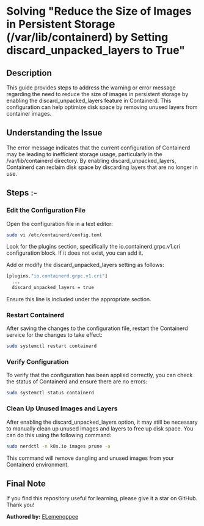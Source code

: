 # Solving "Reduce the Size of Images in Persistent Storage (/var/lib/containerd) by Setting discard_unpacked_layers to True"

## Description

This guide provides steps to address the warning or error message regarding the need to reduce the size of images in persistent storage by enabling the discard_unpacked_layers feature in Containerd. This configuration can help optimize disk space by removing unused layers from container images.

## Understanding the Issue

The error message indicates that the current configuration of Containerd may be leading to inefficient storage usage, particularly in the /var/lib/containerd directory. By enabling discard_unpacked_layers, Containerd can reclaim disk space by discarding layers that are no longer in use.

## Steps :-

### Edit the Configuration File

Open the configuration file in a text editor:

```bash
sudo vi /etc/containerd/config.toml
```

Look for the plugins section, specifically the io.containerd.grpc.v1.cri configuration block. If it does not exist, you can add it.

Add or modify the discard_unpacked_layers setting as follows:

```bash
[plugins."io.containerd.grpc.v1.cri"]
  ...
  discard_unpacked_layers = true
```

Ensure this line is included under the appropriate section.

### Restart Containerd

After saving the changes to the configuration file, restart the Containerd service for the changes to take effect:

```bash
sudo systemctl restart containerd
```

### Verify Configuration

To verify that the configuration has been applied correctly, you can check the status of Containerd and ensure there are no errors:

```bash
sudo systemctl status containerd
```

### Clean Up Unused Images and Layers

After enabling the discard_unpacked_layers option, it may still be necessary to manually clean up unused images and layers to free up disk space. You can do this using the following command:

```bash
sudo nerdctl -n k8s.io images prune -a
```

This command will remove dangling and unused images from your Containerd environment.

## Final Note

If you find this repository useful for learning, please give it a star on GitHub. Thank you!

**Authored by:** [ELemenoppee](https://github.com/ELemenoppee)